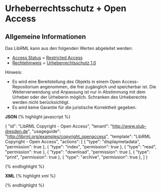 # Urheberrechtsschutz + Open Access
## Allgemeine Informationen

Das LibRML kann aus den folgenden Werten abgeleitet werden:

- [Access Status](https://wiki.dnb.de/pages/viewpage.action?pageId=217533654) = [Restricted Access](http://purl.org/coar/access_right/c_16ec)
- [Rechtehinweis](https://wiki.dnb.de/pages/viewpage.action?pageId=217533656) = [Urheberrechtsschutz 1.0](http://rightsstatements.org/vocab/InC/1.0/)

Hinweis:
- Es wird eine Bereitstellung des Objekts in einem Open Access-Repositorium angenommen, die frei zugänglich und speicherbar ist. Die Weiterverwendung und Anpassung ist nur in Abstimmung mit dem Urheber oder der Urheberin möglich. Schranken des Urheberechts werden nicht berücksichtigt.
- Es wird keine Garantie für die juristische Korrektheit gegeben.

**JSON**
{% highlight javascript %}

{
	"id": "LibRML Copyright - Open Access",
	"tenant": "http://www.slub-dresden.de",
	"usageguide": "http://librml.org/examples/copyright_openaccess",
	"template": "LibRML Copyright - Open Access",
		"actions": [
		{
			"type": "displaymetadata",
			"permission": true
		},
		{
			"type": "index",
			"permission": true
		},
		{
			"type": "read",
			"permission": true
		},
		 {
			"type": "download",
			"permission": true
		},
		{
			"type": "print",
			"permission": true
		},
		{
			"type": "archive",
			"permission": true
		},
	]
}

{% endhighlight %}

**XML**
{% highlight xml %}
<?xml version='1.0' encoding='ASCII'?>
<libRML version="1.0">
		<item id="LibRML Copyright - Open Access" tenant="http://slub-dresden.de" usageguide="http://librml.org/examples/copyright_openaccess"  template="LibRML Copyright - Open Access">
				<action type="displaymetadata" permission="true"/>
				<action type="index" permission="true"/>
				<action type="read" permission="true"/>
				<action type="download" permission="true"/>
				<action type="print" permission="true"/>
				<action type="archive" permission="true"/>
		</item>
</libRML>
{% endhighlight %}
